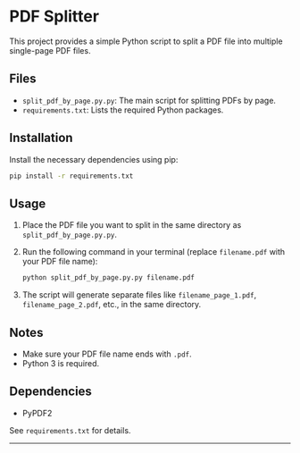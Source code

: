 # PDF Splitter

This project provides a simple Python script to split a PDF file into multiple single-page PDF files.

## Files

- `split_pdf_by_page.py.py`: The main script for splitting PDFs by page.
- `requirements.txt`: Lists the required Python packages.

## Installation

Install the necessary dependencies using pip:

```bash
pip install -r requirements.txt
```

## Usage

1. Place the PDF file you want to split in the same directory as `split_pdf_by_page.py.py`.
2. Run the following command in your terminal (replace `filename.pdf` with your PDF file name):

   ```bash
   python split_pdf_by_page.py.py filename.pdf
   ```

3. The script will generate separate files like `filename_page_1.pdf`, `filename_page_2.pdf`, etc., in the same directory.

## Notes

- Make sure your PDF file name ends with `.pdf`.
- Python 3 is required.

## Dependencies

- PyPDF2

See `requirements.txt` for details.

---